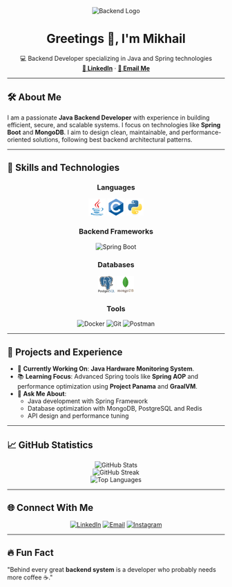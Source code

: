 <div align="center">
  <img src="https://media.istockphoto.com/id/1167600251/vector/back-end-development-web-banner-concept.jpg?s=170667a&w=0&k=20&c=mfv4Pjj_hHX7l7UtKyokMi8T-PvK0dX7ZU_wxuzkmLg=" alt="Backend Logo" title="Backend Development" style="height: 8em;">
  <h1>Greetings 👋, I'm Mikhail</h1>
  <p>
    💻 Backend Developer specializing in Java and Spring technologies<br/>
    <a href="https://www.linkedin.com/in/mikhail-shytsko-029a5a297/"><strong>🔗 LinkedIn</strong></a>
    ·
    <a href="mailto:mikhail.shytsko@gmail.com"><strong>📧 Email Me</strong></a>
  </p>
</div>

---

## 🛠️ About Me
I am a passionate **Java Backend Developer** with experience in building efficient, secure, and scalable systems. I focus on technologies like **Spring Boot** and **MongoDB**. I aim to design clean, maintainable, and performance-oriented solutions, following best backend architectural patterns.

---

## 🔧 Skills and Technologies

<div align="center">
  <h3>Languages</h3>
  <img src="https://raw.githubusercontent.com/devicons/devicon/master/icons/java/java-original.svg" alt="Java" height="40"/>
  <img src="https://raw.githubusercontent.com/devicons/devicon/master/icons/c/c-original.svg" alt="C" height="40"/>
  <img src="https://raw.githubusercontent.com/devicons/devicon/master/icons/python/python-original.svg" alt="Python" height="40"/>
</div>

<div align="center">
  <h3>Backend Frameworks</h3>
  <img src="https://www.vectorlogo.zone/logos/springio/springio-icon.svg" alt="Spring Boot" height="40"/>
</div>

<div align="center">
  <h3>Databases</h3>
  <img src="https://raw.githubusercontent.com/devicons/devicon/master/icons/postgresql/postgresql-original-wordmark.svg" alt="PostgreSQL" height="40"/>
  <img src="https://raw.githubusercontent.com/devicons/devicon/master/icons/mongodb/mongodb-original-wordmark.svg" alt="MongoDB" height="40"/>
</div>

<div align="center">
  <h3>Tools</h3>
  <img src="https://www.vectorlogo.zone/logos/docker/docker-icon.svg" alt="Docker" height="40"/>
  <img src="https://www.vectorlogo.zone/logos/git-scm/git-scm-icon.svg" alt="Git" height="40"/>
  <img src="https://www.vectorlogo.zone/logos/getpostman/getpostman-icon.svg" alt="Postman" height="40"/>
</div>

---

## 🚀 Projects and Experience
- 🔭 **Currently Working On**: **Java Hardware Monitoring System**.  
- 📚 **Learning Focus**: Advanced Spring tools like **Spring AOP** and performance optimization using **Project Panama** and **GraalVM**.  
- 💬 **Ask Me About**:  
   - Java development with Spring Framework  
   - Database optimization with MongoDB, PostgreSQL and Redis
   - API design and performance tuning  

---

## 📈 GitHub Statistics

<div align="center">
  <img src="https://github-readme-stats.vercel.app/api?username=yourgithubusername&theme=tokyonight&hide_border=false&include_all_commits=true&count_private=true" alt="GitHub Stats"/>
  <br>
  <img src="https://github-readme-streak-stats.herokuapp.com/?user=yourgithubusername&theme=tokyonight&hide_border=false" alt="GitHub Streak"/>
  <br>
  <img src="https://github-readme-stats.vercel.app/api/top-langs/?username=yourgithubusername&theme=tokyonight&hide_border=false&layout=compact" alt="Top Languages"/>
</div>

---

## 🌐 Connect With Me

<p align="center">
  <a href="https://www.linkedin.com/in/mikhail-shytsko-029a5a297/"><img src="https://raw.githubusercontent.com/rahuldkjain/github-profile-readme-generator/master/src/images/icons/Social/linked-in-alt.svg" alt="LinkedIn" height="40" width="40"/></a>
  <a href="mailto:mikhail.shytsko@gmail.com"><img src="https://www.vectorlogo.zone/logos/gmail/gmail-icon.svg" alt="Email" height="40" width="40"/></a>
  <a href="https://www.instagram.com/mikh.sh/"><img src="https://raw.githubusercontent.com/rahuldkjain/github-profile-readme-generator/master/src/images/icons/Social/instagram.svg" alt="Instagram" height="40" width="40"/></a>
</p>

---

## 🔥 Fun Fact
"Behind every great **backend system** is a developer who probably needs more coffee ☕."  
